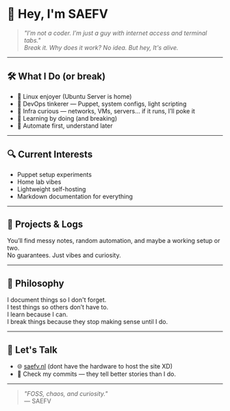 # 👋 Hey, I'm SAEFV

> _"I’m not a coder. I’m just a guy with internet access and terminal tabs."_  
> _Break it. Why does it work? No idea. But hey, It's alive._

---

## 🛠️ What I Do (or break)

- 🐧 Linux enjoyer (Ubuntu Server is home)
- 🔧 DevOps tinkerer — Puppet, system configs, light scripting
- 🧠 Infra curious — networks, VMs, servers... if it runs, I’ll poke it
- 🧪 Learning by doing (and breaking)
- 🤖 Automate first, understand later

---

## 🔍 Current Interests

- Puppet setup experiments
- Home lab vibes
- Lightweight self-hosting
- Markdown documentation for everything

---

## 📁 Projects & Logs

You’ll find messy notes, random automation, and maybe a working setup or two.  
No guarantees. Just vibes and curiosity.

---

## 🧠 Philosophy

I document things so I don't forget.  
I test things so others don’t have to.  
I learn because I can.  
I break things because they stop making sense until I do.

---

## 💬 Let's Talk

- 🌐 [saefv.nl](https://saefv.nl) (dont have the hardware to host the site XD)
- 📧 Check my commits — they tell better stories than I do.

---

> _"FOSS, chaos, and curiosity."_  
> — SAEFV
